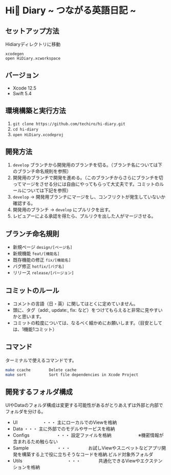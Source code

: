 # Hi👋 Diary ~ つながる英語日記 ~

## セットアップ方法
Hidiaryディレクトリに移動
```
xcodegen
open HiDiary.xcworkspace
```

## バージョン

- Xcode 12.5
- Swift 5.4


## 環境構築と実行方法

1. `git clone https://github.com/techiro/hi-diary.git`
2. `cd hi-diary`
3. `open HiDiary.xcodeproj`


## 開発方法

1. `develop` ブランチから開発用のブランチを切る。（ブランチ名については下のブランチ命名規則を参照）
2. 開発用のブランチで開発を進める。（このブランチからさらにブランチを切ってマージをさせる分には自由にやってもらって大丈夫です。コミットのルールについては下記を参照）
4. `develop` -> 開発用ブランチにマージをし、コンフリクトが発生していないか確認する。
5. 開発用のブランチ -> `develop` にプルリクを出す。
6. レビュアーによる承認を得たら、プルリクを出した人がマージさせる。


## ブランチ命名規則

- 新規ページ `design/[ページ名]`
- 新規機能 `feat/[機能名]`
- 既存機能の修正 `fix/[機能名]`
- バグ修正 `hotfix/[バグ名]`
- リリース `release/[バージョン]`


## コミットのルール

- コメントの言語（日・英）に関してはとくに定めていません。
- 頭に、タグ（add:, update:, fix: など）をつけてもらえると非常に見やすいかと思います。
- コミットの粒度については、なるべく細かめにお願いします。（目安としては、1機能1コミット）


## コマンド
ターミナルで使えるコマンドです。

```bash
make ccache        Delete cache
make sort          Sort file dependencies in Xcode Project
```


## 開発するフォルダ構成
UIやDataのフォルダ構成は変更する可能性があるがとりあえずは外部と内部でフォルダを分ける。

- UI  　　　　　   ・・・  主にローカルでのViewを格納
- Data      ・・・  主に外部でのモデルやサービスを格納
- Configs　　　　　　・・・  設定ファイルを格納　　　　　　※機密情報が含まれるため触らない
- Sample　　　　　　 ・・・　　　　お試しViewやスニペットなどアプリ開発を構築する上で役に立ちそうなコードを格納.ビルド対象外フォルダ
- Utils　　　　　　　　　　・・・　　　　共通化できるViewやエクステンションを格納
